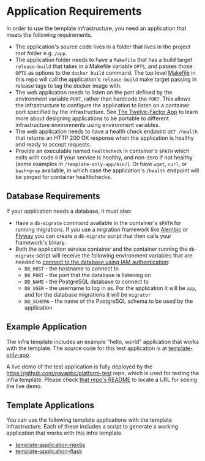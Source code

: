 # Application Requirements

In order to use the template infrastructure, you need an application that meets the following requirements.

* The application's source code lives in a folder that lives in the project root folder e.g. `/app`.
* The application folder needs to have a `Makefile` that has a build target `release-build` that takes in a Makefile variable `OPTS`, and passes those `OPTS` as options to the `docker build` command. The top level [Makefile](/Makefile) in this repo will call the application's `release-build` make target passing in release tags to tag the docker image with.
* The web application needs to listen on the port defined by the environment variable `PORT`, rather than hardcode the `PORT`. This allows the infrastructure to configure the application to listen on a container port specified by the infrastructure. See [The Twelve-Factor App](https://12factor.net/) to learn more about designing applications to be portable to different infrastructure environments using environment variables.
* The web application needs to have a health check endpoint `GET /health` that returns an HTTP 200 OK response when the application is healthy and ready to accept requests.
* Provide an executable named `healthcheck` in container's `$PATH` which exits with code `0` if your service is healthy, and non-zero if not healthy (some examples in `/template-only-app/bin/`). Or have `wget`, `curl`, or `bash+grep` available, in which case the application's `/health` endpoint will be pinged for container healthchecks.

## Database Requirements

If your application needs a database, it must also:

* Have a `db-migrate` command available in the container's `$PATH` for running migrations. If you use a migration framework like [Alembic](https://alembic.sqlalchemy.org/) or [Flyway](https://flywaydb.org/) you can create a `db-migrate` script that then calls your framework's binary.
* Both the application service container and the container running the `db-migrate` script will receive the following environment variables that are needed to [connect to the database using IAM authentication](https://docs.aws.amazon.com/AmazonRDS/latest/UserGuide/UsingWithRDS.IAMDBAuth.Connecting.html):
  * `DB_HOST` - the hostname to connect to
  * `DB_PORT` - the port that the database is listening on
  * `DB_NAME` - the PostgreSQL database to connect to
  * `DB_USER` - the username to log in as. For the application it will be `app`, and for the database migrations it will be `migrator`
  * `DB_SCHEMA` - the name of the PostgreSQL schema to be used by the application

## Example Application

The infra template includes an example "hello, world" application that works with the template. The source code for this test application is at [template-only-app](/template-only-app).

A live demo of the test application is fully deployed by the <https://github.com/navapbc/platform-test> repo, which is used for testing the infra template. Please check [that repo's README](https://github.com/navapbc/platform-test?tab=readme-ov-file#environment-urls) to locate a URL for seeing the live demo.

## Template Applications

You can use the following template applications with the template infrastructure. Each of these includes a script to generate a working application that works with this infra template.

* [template-application-nextjs](https://github.com/navapbc/template-application-nextjs)
* [template-application-flask](https://github.com/navapbc/template-application-flask)
